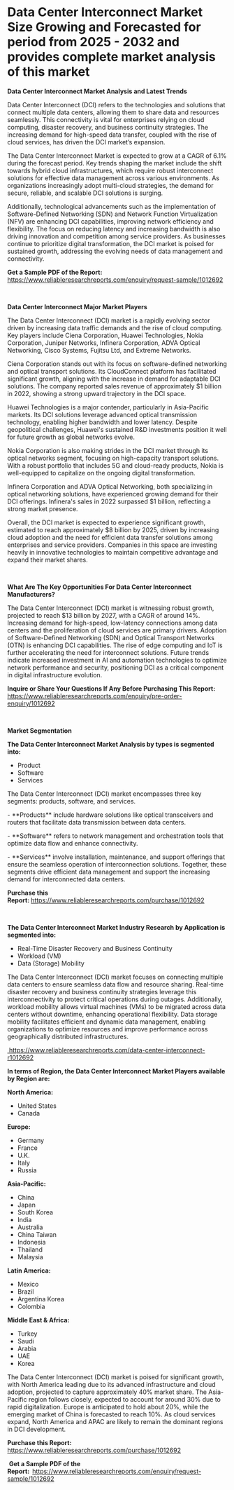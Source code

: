 <p><h1>Data Center Interconnect Market Size Growing and Forecasted for period from 2025 - 2032 and provides complete market analysis of this market</h1></p><p><strong>Data Center Interconnect Market Analysis and Latest Trends</strong></p>
<p><p>Data Center Interconnect (DCI) refers to the technologies and solutions that connect multiple data centers, allowing them to share data and resources seamlessly. This connectivity is vital for enterprises relying on cloud computing, disaster recovery, and business continuity strategies. The increasing demand for high-speed data transfer, coupled with the rise of cloud services, has driven the DCI market’s expansion.</p><p>The Data Center Interconnect Market is expected to grow at a CAGR of 6.1% during the forecast period. Key trends shaping the market include the shift towards hybrid cloud infrastructures, which require robust interconnect solutions for effective data management across various environments. As organizations increasingly adopt multi-cloud strategies, the demand for secure, reliable, and scalable DCI solutions is surging.</p><p>Additionally, technological advancements such as the implementation of Software-Defined Networking (SDN) and Network Function Virtualization (NFV) are enhancing DCI capabilities, improving network efficiency and flexibility. The focus on reducing latency and increasing bandwidth is also driving innovation and competition among service providers. As businesses continue to prioritize digital transformation, the DCI market is poised for sustained growth, addressing the evolving needs of data management and connectivity.</p></p>
<p><strong>Get a Sample PDF of the Report:&nbsp;</strong> <a href="https://www.reliableresearchreports.com/enquiry/request-sample/1012692?utm_campaign=3126&utm_medium=2&utm_source=Github&utm_content=ia&utm_term=16042025&utm_id=data-center-interconnect">https://www.reliableresearchreports.com/enquiry/request-sample/1012692</a></p>
<p>&nbsp;</p>
<p><strong>Data Center Interconnect Major Market Players</strong></p>
<p><p>The Data Center Interconnect (DCI) market is a rapidly evolving sector driven by increasing data traffic demands and the rise of cloud computing. Key players include Ciena Corporation, Huawei Technologies, Nokia Corporation, Juniper Networks, Infinera Corporation, ADVA Optical Networking, Cisco Systems, Fujitsu Ltd, and Extreme Networks.</p><p>Ciena Corporation stands out with its focus on software-defined networking and optical transport solutions. Its CloudConnect platform has facilitated significant growth, aligning with the increase in demand for adaptable DCI solutions. The company reported sales revenue of approximately $1 billion in 2022, showing a strong upward trajectory in the DCI space.</p><p>Huawei Technologies is a major contender, particularly in Asia-Pacific markets. Its DCI solutions leverage advanced optical transmission technology, enabling higher bandwidth and lower latency. Despite geopolitical challenges, Huawei's sustained R&D investments position it well for future growth as global networks evolve.</p><p>Nokia Corporation is also making strides in the DCI market through its optical networks segment, focusing on high-capacity transport solutions. With a robust portfolio that includes 5G and cloud-ready products, Nokia is well-equipped to capitalize on the ongoing digital transformation.</p><p>Infinera Corporation and ADVA Optical Networking, both specializing in optical networking solutions, have experienced growing demand for their DCI offerings. Infinera's sales in 2022 surpassed $1 billion, reflecting a strong market presence.</p><p>Overall, the DCI market is expected to experience significant growth, estimated to reach approximately $8 billion by 2025, driven by increasing cloud adoption and the need for efficient data transfer solutions among enterprises and service providers. Companies in this space are investing heavily in innovative technologies to maintain competitive advantage and expand their market shares.</p></p>
<p>&nbsp;</p>
<p><strong>What Are The Key Opportunities For Data Center Interconnect Manufacturers?</strong></p>
<p><p>The Data Center Interconnect (DCI) market is witnessing robust growth, projected to reach $13 billion by 2027, with a CAGR of around 14%. Increasing demand for high-speed, low-latency connections among data centers and the proliferation of cloud services are primary drivers. Adoption of Software-Defined Networking (SDN) and Optical Transport Networks (OTN) is enhancing DCI capabilities. The rise of edge computing and IoT is further accelerating the need for interconnect solutions. Future trends indicate increased investment in AI and automation technologies to optimize network performance and security, positioning DCI as a critical component in digital infrastructure evolution.</p></p>
<p><strong>Inquire or Share Your Questions If Any Before Purchasing This Report:</strong> <a href="https://www.reliableresearchreports.com/enquiry/pre-order-enquiry/1012692?utm_campaign=3126&utm_medium=2&utm_source=Github&utm_content=ia&utm_term=16042025&utm_id=data-center-interconnect">https://www.reliableresearchreports.com/enquiry/pre-order-enquiry/1012692</a></p>
<p>&nbsp;</p>
<p><strong>Market Segmentation</strong></p>
<p><strong>The Data Center Interconnect Market Analysis by types is segmented into:</strong></p>
<p><ul><li>Product</li><li>Software</li><li>Services</li></ul></p>
<p><p>The Data Center Interconnect (DCI) market encompasses three key segments: products, software, and services. </p><p>- **Products** include hardware solutions like optical transceivers and routers that facilitate data transmission between data centers.</p><p>- **Software** refers to network management and orchestration tools that optimize data flow and enhance connectivity.</p><p>- **Services** involve installation, maintenance, and support offerings that ensure the seamless operation of interconnection solutions. Together, these segments drive efficient data management and support the increasing demand for interconnected data centers.</p></p>
<p><strong>Purchase this Report:&nbsp;</strong><a href="https://www.reliableresearchreports.com/purchase/1012692?utm_campaign=3126&utm_medium=2&utm_source=Github&utm_content=ia&utm_term=16042025&utm_id=data-center-interconnect">https://www.reliableresearchreports.com/purchase/1012692</a></p>
<p>&nbsp;</p>
<p><strong>The Data Center Interconnect Market Industry Research by Application is segmented into:</strong></p>
<p><ul><li>Real-Time Disaster Recovery and Business Continuity</li><li>Workload (VM)</li><li>Data (Storage) Mobility</li></ul></p>
<p><p>The Data Center Interconnect (DCI) market focuses on connecting multiple data centers to ensure seamless data flow and resource sharing. Real-time disaster recovery and business continuity strategies leverage this interconnectivity to protect critical operations during outages. Additionally, workload mobility allows virtual machines (VMs) to be migrated across data centers without downtime, enhancing operational flexibility. Data storage mobility facilitates efficient and dynamic data management, enabling organizations to optimize resources and improve performance across geographically distributed infrastructures.</p></p>
<p><a href="https://www.reliableresearchreports.com/data-center-interconnect-r1012692?utm_campaign=3126&utm_medium=2&utm_source=Github&utm_content=ia&utm_term=16042025&utm_id=data-center-interconnect">&nbsp;https://www.reliableresearchreports.com/data-center-interconnect-r1012692</a></p>
<p><strong>In terms of Region, the Data Center Interconnect Market Players available by Region are:</strong></p>
<p>
    <p> <strong> North America: </strong>
        <ul>
            <li>United States</li>
            <li>Canada</li>
        </ul>
        </p> 
    <p> <strong> Europe: </strong>
        <ul>
            <li>Germany</li>
            <li>France</li>
            <li>U.K.</li>
            <li>Italy</li>
            <li>Russia</li>
        </ul>
        </p> 
    <p> <strong> Asia-Pacific: </strong>
        <ul>
            <li>China</li>
            <li>Japan</li>
            <li>South Korea</li>
            <li>India</li>
            <li>Australia</li>
            <li>China Taiwan</li>
            <li>Indonesia</li>
            <li>Thailand</li>
            <li>Malaysia</li>
        </ul>
        </p> 
    <p> <strong> Latin America: </strong>
        <ul>
            <li>Mexico</li>
            <li>Brazil</li>
            <li>Argentina Korea</li>
            <li>Colombia</li>
        </ul>
        </p> 
    <p> <strong> Middle East & Africa: </strong>
        <ul>
            <li>Turkey</li>
            <li>Saudi</li>
            <li>Arabia</li>
            <li>UAE</li>
            <li>Korea</li>
        </ul>
    </p>
    </p>
<p><p>The Data Center Interconnect (DCI) market is poised for significant growth, with North America leading due to its advanced infrastructure and cloud adoption, projected to capture approximately 40% market share. The Asia-Pacific region follows closely, expected to account for around 30% due to rapid digitalization. Europe is anticipated to hold about 20%, while the emerging market of China is forecasted to reach 10%. As cloud services expand, North America and APAC are likely to remain the dominant regions in DCI development.</p></p>
<p><strong>Purchase this Report: </strong><a href="https://www.reliableresearchreports.com/purchase/1012692?utm_campaign=3126&utm_medium=2&utm_source=Github&utm_content=ia&utm_term=16042025&utm_id=data-center-interconnect">https://www.reliableresearchreports.com/purchase/1012692</a></p>
<p>&nbsp;<strong>Get a Sample PDF of the Report:&nbsp;&nbsp;</strong><a href="https://www.reliableresearchreports.com/enquiry/request-sample/1012692?utm_campaign=3126&utm_medium=2&utm_source=Github&utm_content=ia&utm_term=16042025&utm_id=data-center-interconnect">https://www.reliableresearchreports.com/enquiry/request-sample/1012692</a></p>
<p><strong></strong></p>
<p><p></p><p></p><p></p></p>